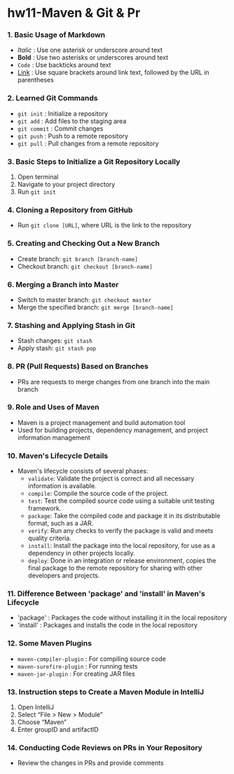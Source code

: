 # hw11-Maven & Git & Pr

### 1. Basic Usage of Markdown
- *Italic* : Use one asterisk or underscore around text
- **Bold** : Use two asterisks or underscores around text
- `Code` : Use backticks around text
- [Link](http://example.com) : Use square brackets around link text, followed by the URL in parentheses

### 2. Learned Git Commands
- `git init` : Initialize a repository
- `git add` : Add files to the staging area
- `git commit` : Commit changes
- `git push` : Push to a remote repository
- `git pull` : Pull changes from a remote repository

### 3. Basic Steps to Initialize a Git Repository Locally
1. Open terminal
2. Navigate to your project directory
3. Run `git init`

### 4. Cloning a Repository from GitHub
- Run `git clone [URL]`, where URL is the link to the repository

### 5. Creating and Checking Out a New Branch
- Create branch: `git branch [branch-name]`
- Checkout branch: `git checkout [branch-name]`

### 6. Merging a Branch into Master
- Switch to master branch: `git checkout master`
- Merge the specified branch: `git merge [branch-name]`

### 7. Stashing and Applying Stash in Git
- Stash changes: `git stash`
- Apply stash: `git stash pop`

### 8. PR (Pull Requests) Based on Branches
- PRs are requests to merge changes from one branch into the main branch

### 9. Role and Uses of Maven
- Maven is a project management and build automation tool
- Used for building projects, dependency management, and project information management

### 10. Maven's Lifecycle Details
- Maven's lifecycle consists of several phases:
  - `validate`: Validate the project is correct and all necessary information is available.
  - `compile`: Compile the source code of the project.
  - `test`: Test the compiled source code using a suitable unit testing framework.
  - `package`: Take the compiled code and package it in its distributable format, such as a JAR.
  - `verify`: Run any checks to verify the package is valid and meets quality criteria.
  - `install`: Install the package into the local repository, for use as a dependency in other projects locally.
  - `deploy`: Done in an integration or release environment, copies the final package to the remote repository for sharing with other developers and projects.

### 11. Difference Between 'package' and 'install' in Maven's Lifecycle
- 'package' : Packages the code without installing it in the local repository
- 'install' : Packages and installs the code in the local repository

### 12. Some Maven Plugins
- `maven-compiler-plugin` : For compiling source code
- `maven-surefire-plugin` : For running tests
- `maven-jar-plugin` : For creating JAR files

### 13. Instruction steps to Create a Maven Module in IntelliJ
1. Open IntelliJ
2. Select “File > New > Module”
3. Choose “Maven”
4. Enter groupID and artifactID

### 14. Conducting Code Reviews on PRs in Your Repository
- Review the changes in PRs and provide comments

